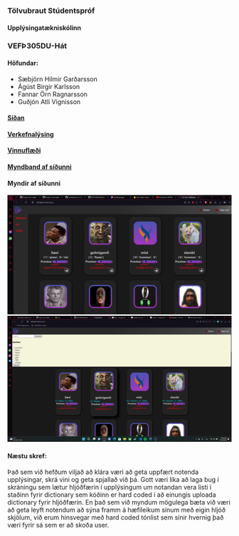 ### Tölvubraut Stúdentspróf

#### Upplýsingatækniskólinn

### VEFÞ305DU-Hát
#### Höfundar:
- Sæbjörn Hilmir Garðarsson
- Ágúst Birgir Karlsson
- Fannar Örn Ragnarsson
- Guðjón Atli Vignisson
#### [Síðan]()
#### [Verkefnalýsing](https://github.com/Vef2-musc/Lysing-Verkefnis)
#### [Vinnuflæði](https://youtu.be/qlpwqIV6Uvg)
#### [Myndband af síðunni]()

#### Myndir af síðunni

![allt img](https://github.com/Vef2-musc/Project-Lets-Make-Music/blob/main/Myndir/vefsida.png?raw=true)
![sýu img](https://github.com/Vef2-musc/Project-Lets-Make-Music/blob/main/Myndir/Screenshot%20(2).png?raw=true)

#### Næstu skref:
Það sem við hefðum viljað að klára væri að geta uppfært notenda upplýsingar, skrá vini og geta spjallað við þá. Gott væri líka að laga bug í skráningu sem lætur hljóðfærin í upplýsingum um notandan vera listi í staðinn fyrir dictionary sem kóðinn er hard coded í að einungis uploada dictionary fyrir hljóðfærin. En það sem við myndum mögulega bæta við væri að geta leyft notendum að sýna framm á hæfileikum sínum með eigin hljóð skjölum, við erum hinsvegar með hard coded tónlist sem sínir hvernig það væri fyrir sá sem er að skoða user.